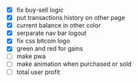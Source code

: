 - [x] fix buy-sell logic
- [x] put transactions history on other page
- [x] current balance in other color
- [x] serparate nav bar logout
- [x] fix css bitcoin logo
- [x] green and red for gains
- [ ] make pwa
- [ ] make animation when purchased or sold
- [ ] total user profit
